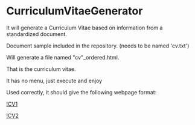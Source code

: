 # CurriculumVitaeGenerator
It will generate a Curriculum Vitae based on information from a standardized document.

Document sample included in the repository. (needs to be named 'cv.txt') 

Will generate a file named "cv"_ordered.html.

That is the curriculum vitae.

It has no menu, just execute and enjoy

Used correctly, it should give the following webpage format:

[!CV1](https://github.com/PabloLuisMolinaBlanes/CurriculumVitaeGenerator/blob/master/CV1.png)

[!CV2](https://github.com/PabloLuisMolinaBlanes/CurriculumVitaeGenerator/blob/master/CV2.png)
